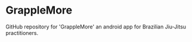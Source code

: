 # GrappleMore

GitHub repository for 'GrappleMore' an android app for Brazilian Jiu-Jitsu practitioners. 

